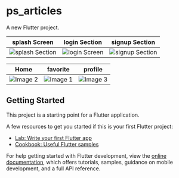 # ps_articles

A new Flutter project.



| splash Screen | login Section | signup Section |
| ----------- | -------------- | -------------- |
| ![splash Section](https://github.com/Pysharma/ps-articles/assets/98549505/adc668e1-2256-41fd-be70-f5490e4cc2a5) |![login Screen](https://github.com/Pysharma/ps-articles/assets/98549505/9a392b40-af2a-44a8-b256-4a4e162ac25d) | ![signup Section](https://github.com/Pysharma/ps-articles/assets/98549505/4028f3f3-db76-4a05-8de3-cc7f6d25098f) | 



|  Home | favorite | profile |
| ------- | ------- | ------- |
| ![Image 2](https://github.com/Pysharma/ps-articles/assets/98549505/4ffa41b9-9dcc-4cd2-a95d-5173ea51ba26) |![Image 1](https://github.com/Pysharma/ps-articles/assets/98549505/62afa9e1-212c-4c14-b720-b726b3f9de17) |  ![Image 3](https://github.com/Pysharma/ps-articles/assets/98549505/caa0edf0-bb3a-4260-9a32-5313a9aadf1d) |


## Getting Started

This project is a starting point for a Flutter application.

A few resources to get you started if this is your first Flutter project:

- [Lab: Write your first Flutter app](https://docs.flutter.dev/get-started/codelab)
- [Cookbook: Useful Flutter samples](https://docs.flutter.dev/cookbook)

For help getting started with Flutter development, view the
[online documentation](https://docs.flutter.dev/), which offers tutorials,
samples, guidance on mobile development, and a full API reference.
